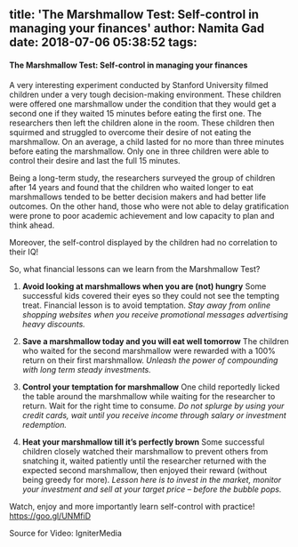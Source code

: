 title: 'The Marshmallow Test: Self-control in managing your finances'
author: Namita Gad
date: 2018-07-06 05:38:52
tags:
---
#### The Marshmallow Test: Self-control in managing your finances

A very interesting experiment conducted by Stanford University filmed children under a very tough decision-making environment. These children were offered one marshmallow under the condition that they would get a second one if they waited 15 minutes before eating the first one. The researchers then left the children alone in the room. These children then squirmed and struggled to overcome their desire of not eating the marshmallow. On an average, a child lasted for no more than three minutes before eating the marshmallow. Only one in three children were able to control their desire and last the full 15 minutes. 

Being a long-term study, the researchers surveyed the group of children after 14 years and found that the children who waited longer to eat marshmallows tended to be better decision makers and had better life outcomes. On the other hand, those who were not able to delay gratification were prone to poor academic achievement and low capacity to plan and think ahead. 

Moreover, the self-control displayed by the children had no correlation to their IQ! 

So, what financial lessons can we learn from the Marshmallow Test?

1.	**Avoid looking at marshmallows when you are (not) hungry**
Some successful kids covered their eyes so they could not see the tempting treat. Financial lesson is to avoid temptation. *Stay away from online shopping websites when you receive promotional messages advertising heavy discounts.*


2.	**Save a marshmallow today and you will eat well tomorrow**
The children who waited for the second marshmallow were rewarded with a 100% return on their first marshmallow. *Unleash the power of compounding with long term steady investments.*


3.	**Control your temptation for marshmallow**
One child reportedly licked the table around the marshmallow while waiting for the researcher to return. Wait for the right time to consume. *Do not splurge by using your credit cards, wait until you receive income through salary or investment redemption.*


4.	**Heat your marshmallow till it’s perfectly brown**
Some successful children closely watched their marshmallow to prevent others from snatching it, waited patiently until the researcher returned with the expected second marshmallow, then enjoyed their reward (without being greedy for more). *Lesson here is to invest in the market, monitor your investment and sell at your target price – before the bubble pops.*

Watch, enjoy and more importantly learn self-control with practice!
https://goo.gl/UNMfiD 

Source for Video: IgniterMedia